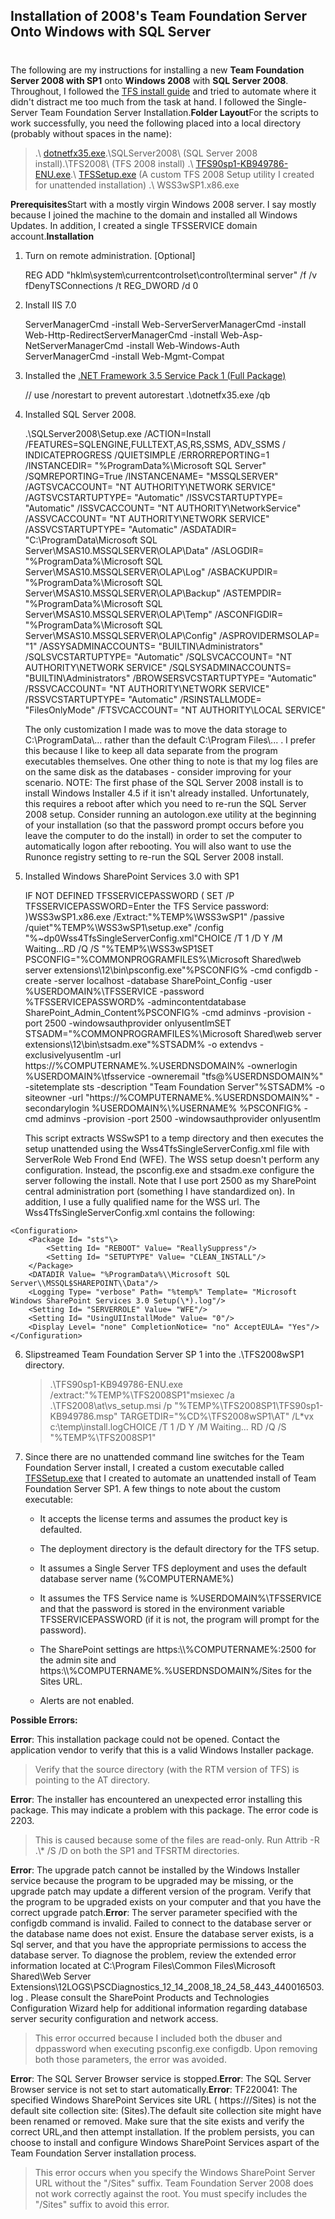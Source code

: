 ## Installation of 2008's Team Foundation Server Onto Windows with SQL Server
#
The following are my instructions for installing a new **Team Foundation Server 2008 with SP1** onto **Windows 2008** with **SQL Server 2008**. Throughout, I followed the [TFS install guide](https://www.microsoft.com/downloads/details.aspx?FamilyID=ff12844f-398c-4fe9-8b0d-9e84181d9923&displaylang=en) and tried to automate where it didn't distract me too much from the task at hand. I followed the Single-Server Team Foundation Server Installation.**Folder Layout**For the scripts to work successfully, you need the following placed into a local directory (probably without spaces in the name):

> .\\ [dotnetfx35.exe](https://www.microsoft.com/downloads/details.aspx?FamilyId=AB99342F-5D1A-413D-8319-81DA479AB0D7&displaylang=en).\\SQLServer2008\\ (SQL Server 2008 install).\\TFS2008\\ (TFS 2008 install) .\\ [TFS90sp1-KB949786-ENU.exe](https://www.microsoft.com/downloads/details.aspx?familyid=9E40A5B6-DA41-43A2-A06D-3CEE196BFE3D&displaylang=en).\\ [TFSSetup.exe](https://intellitect.com/wp-content/uploads/binary/InstallingTeamFoundationServer2008onWind_7484/TFSSetup.zip) (A custom TFS 2008 Setup utility I created for unattended installation) .\\ WSS3wSP1.x86.exe

**Prerequisites**Start with a mostly virgin Windows 2008 server. I say mostly because I joined the machine to the domain and installed all Windows Updates. In addition, I created a single TFSSERVICE domain account.**Installation**

1. Turn on remote administration. [Optional]
    
    REG ADD "hklm\\system\\currentcontrolset\\control\\terminal server" /f /v fDenyTSConnections /t REG_DWORD /d 0
    
2. Install IIS 7.0
    
    ServerManagerCmd -install Web-ServerServerManagerCmd -install Web-Http-RedirectServerManagerCmd -install Web-Asp-NetServerManagerCmd -install Web-Windows-Auth ServerManagerCmd -install Web-Mgmt-Compat
    
3. Installed the [.NET Framework 3.5 Service Pack 1 (Full Package)](https://download.microsoft.com/download/2/0/e/20e90413-712f-438c-988e-fdaa79a8ac3d/dotnetfx35.exe)
    
    // use /norestart to prevent autorestart .\\dotnetfx35.exe /qb
    
4. Installed SQL Server 2008.
    
    .\\SQLServer2008\\Setup.exe /ACTION=Install /FEATURES=SQLENGINE,FULLTEXT,AS,RS,SSMS, ADV_SSMS / INDICATEPROGRESS /QUIETSIMPLE /ERRORREPORTING=1 /INSTANCEDIR= "%ProgramData%\\Microsoft SQL Server" /SQMREPORTING=True /INSTANCENAME= "MSSQLSERVER" /AGTSVCACCOUNT= "NT AUTHORITY\\NETWORK SERVICE" /AGTSVCSTARTUPTYPE= "Automatic" /ISSVCSTARTUPTYPE= "Automatic" /ISSVCACCOUNT= "NT AUTHORITY\\NetworkService" /ASSVCACCOUNT= "NT AUTHORITY\\NETWORK SERVICE" /ASSVCSTARTUPTYPE= "Automatic" /ASDATADIR= "C:\\ProgramData\\Microsoft SQL Server\\MSAS10.MSSQLSERVER\\OLAP\\Data" /ASLOGDIR= "%ProgramData%\\Microsoft SQL Server\\MSAS10.MSSQLSERVER\\OLAP\\Log" /ASBACKUPDIR= "%ProgramData%\\Microsoft SQL Server\\MSAS10.MSSQLSERVER\\OLAP\\Backup" /ASTEMPDIR= "%ProgramData%\\Microsoft SQL Server\\MSAS10.MSSQLSERVER\\OLAP\\Temp" /ASCONFIGDIR= "%ProgramData%\\Microsoft SQL Server\\MSAS10.MSSQLSERVER\\OLAP\\Config" /ASPROVIDERMSOLAP= "1" /ASSYSADMINACCOUNTS= "BUILTIN\\Administrators" /SQLSVCSTARTUPTYPE= "Automatic" /SQLSVCACCOUNT= "NT AUTHORITY\\NETWORK SERVICE" /SQLSYSADMINACCOUNTS= "BUILTIN\\Administrators" /BROWSERSVCSTARTUPTYPE= "Automatic" /RSSVCACCOUNT= "NT AUTHORITY\\NETWORK SERVICE" /RSSVCSTARTUPTYPE= "Automatic" /RSINSTALLMODE= "FilesOnlyMode" /FTSVCACCOUNT= "NT AUTHORITY\\LOCAL SERVICE"
    
    The only customization I made was to move the data storage to C:\\ProgramData\\... rather than the default C:\\Program Files\\... . I prefer this because I like to keep all data separate from the program executables themselves. One other thing to note is that my log files are on the same disk as the databases - consider improving for your scenario. NOTE: The first phase of the SQL Server 2008 install is to install Windows Installer 4.5 if it isn't already installed. Unfortunately, this requires a reboot after which you need to re-run the SQL Server 2008 setup. Consider running an autologon.exe utility at the beginning of your installation (so that the password prompt occurs before you leave the computer to do the install) in order to set the computer to automatically logon after rebooting. You will also want to use the Runonce registry setting to re-run the SQL Server 2008 install.
    
5. Installed Windows SharePoint Services 3.0 with SP1
    
    IF NOT DEFINED TFSSERVICEPASSWORD ( SET /P TFSSERVICEPASSWORD=Enter the TFS Service password: )WSS3wSP1.x86.exe /Extract:"%TEMP%\\WSS3wSP1" /passive /quiet"%TEMP%\\WSS3wSP1\\setup.exe" /config "%~dp0Wss4TfsSingleServerConfig.xml"CHOICE /T 1 /D Y /M Waiting...RD /Q /S "%TEMP%\\WSS3wSP1SET PSCONFIG="%COMMONPROGRAMFILES%\\Microsoft Shared\\web server extensions\\12\\bin\\psconfig.exe"%PSCONFIG% -cmd configdb -create -server localhost -database SharePoint_Config -user %USERDOMAIN%\\TFSSERVICE -password %TFSSERVICEPASSWORD% -admincontentdatabase SharePoint_Admin_Content%PSCONFIG% -cmd adminvs -provision -port 2500 -windowsauthprovider onlyusentlmSET STSADM="%COMMONPROGRAMFILES%\\Microsoft Shared\\web server extensions\\12\\bin\\stsadm.exe"%STSADM% -o extendvs -exclusivelyusentlm -url https://%COMPUTERNAME%.%USERDNSDOMAIN% -ownerlogin %USERDOMAIN%\\tfsservice -owneremail "tfs@%USERDNSDOMAIN%" -sitetemplate sts -description "Team Foundation Server"%STSADM% -o siteowner -url "https://%COMPUTERNAME%.%USERDNSDOMAIN%" -secondarylogin %USERDOMAIN%\\%USERNAME% %PSCONFIG% -cmd adminvs -provision -port 2500 -windowsauthprovider onlyusentlm
    
    This script extracts WSSwSP1 to a temp directory and then executes the setup unattended using the Wss4TfsSingleServerConfig.xml file with ServerRole Web Frond End (WFE). The WSS setup doesn't perform any configuration. Instead, the psconfig.exe and stsadm.exe configure the server following the install. Note that I use port 2500 as my SharePoint central administration port (something I have standardized on). In addition, I use a fully qualified name for the WSS url. The Wss4TfsSingleServerConfig.xml contains the following:

```    
<Configuration>
	<Package Id= "sts"\>
		<Setting Id= "REBOOT" Value= "ReallySuppress"/>
		<Setting Id= "SETUPTYPE" Value= "CLEAN_INSTALL"/>
	</Package>
	<DATADIR Value= "%ProgramData%\\Microsoft SQL Server\\MSSQL$SHAREPOINT\\Data"/>
	<Logging Type= "verbose" Path= "%temp%" Template= "Microsoft Windows SharePoint Services 3.0 Setup(\*).log"/>
	<Setting Id= "SERVERROLE" Value= "WFE"/>
	<Setting Id= "UsingUIInstallMode" Value= "0"/>
	<Display Level= "none" CompletionNotice= "no" AcceptEULA= "Yes"/>
</Configuration>
```
    
6. Slipstreamed Team Foundation Server SP 1 into the .\\TFS2008wSP1 directory.
    
    > .\\TFS90sp1-KB949786-ENU.exe /extract:"%TEMP%\\TFS2008SP1"msiexec /a .\\TFS2008\\at\\vs_setup.msi /p "%TEMP%\\TFS2008SP1\\TFS90sp1-KB949786.msp" TARGETDIR="%CD%\\TFS2008wSP1\\AT" /L\*vx c:\\temp\\install.logCHOICE /T 1 /D Y /M Waiting... RD /Q /S "%TEMP%\\TFS2008SP1"
    
7. Since there are no unattended command line switches for the Team Foundation Server install, I created a custom executable called [TFSSetup.exe](https://intellitect.com/wp-content/uploads/binary/InstallingTeamFoundationServer2008onWind_7484/TFSSetup.zip) that I created to automate an unattended install of Team Foundation Server SP1. A few things to note about the custom executable:
    
    - It accepts the license terms and assumes the product key is defaulted.
        
    - The deployment directory is the default directory for the TFS setup.
        
    - It assumes a Single Server TFS deployment and uses the default database server name (%COMPUTERNAME%)
        
    - It assumes the TFS Service name is %USERDOMAIN%\\TFSSERVICE and that the password is stored in the environment variable TFSSERVICEPASSWORD (if it is not, the program will prompt for the password).
        
    - The SharePoint settings are https:\\\\%COMPUTERNAME%:2500 for the admin site and https:\\\\%COMPUTERNAME%.%USERDNSDOMAIN%/Sites for the Sites URL.
        
    - Alerts are not enabled.
        

**Possible Errors:**

**Error**: This installation package could not be opened. Contact the application vendor to verify that this is a valid Windows Installer package.

> Verify that the source directory (with the RTM version of TFS) is pointing to the AT directory.

**Error**: The installer has encountered an unexpected error installing this package. This may indicate a problem with this package. The error code is 2203.

> This is caused because some of the files are read-only. Run Attrib -R .\\\* /S /D on both the SP1 and TFSRTM directories.

**Error**: The upgrade patch cannot be installed by the Windows Installer service because the program to be upgraded may be missing, or the upgrade patch may update a different version of the program. Verify that the program to be upgraded exists on your computer and that you have the correct upgrade patch.**Error**: The server parameter specified with the configdb command is invalid. Failed to connect to the database server or the database name does not exist. Ensure the database server exists, is a Sql server, and that you have the appropriate permissions to access the database server. To diagnose the problem, review the extended error information located at C:\\Program Files\\Common Files\\Microsoft Shared\\Web Server Extensions\\12LOGS\\PSCDiagnostics_12_14_2008_18_24_58_443_440016503.log . Please consult the SharePoint Products and Technologies Configuration Wizard help for additional information regarding database server security configuration and network access.

> This error occurred because I included both the dbuser and dppassword when executing psconfig.exe configdb. Upon removing both those parameters, the error was avoided.

**Error**: The SQL Server Browser service is stopped.**Error**: The SQL Server Browser service is not set to start automatically.**Error**: TF220041: The specified Windows SharePoint Services site URL ( https://<DefaultSiteURL>/Sites) is not the default site collection site: (Sites).The default site collection site might have been renamed or removed. Make sure that the site exists and verify the correct URL,and then attempt installation. If the problem persists, you can choose to install and configure Windows SharePoint Services aspart of the Team Foundation Server installation process.

> This error occurs when you specify the Windows SharePoint Server URL without the "/Sites" suffix. Team Foundation Server 2008 does not work correctly against the root. You must specify includes the "/Sites" suffix to avoid this error.

